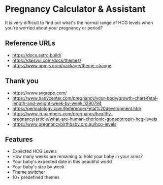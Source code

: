 # Pregnancy Calculator & Assistant
It is very difficult to find out what's the normal range of HCG levels when you're worried about your pregnancy or period?

## Reference URLs
- https://docs.astro.build/
- https://daisyui.com/docs/themes/
- https://www.npmjs.com/package/theme-change

## Thank you
- https://www.svgrepo.com/
- https://www.babycenter.com/pregnancy/your-body/growth-chart-fetal-length-and-weight-week-by-week_1290794
- https://perinatology.com/Reference/Fetal%20development.htm
- https://www.in.pampers.com/pregnancy/healthy-pregnancy/article/what-are-human-chorionic-gonadotropin-hcg-levels
- https://www.pregnancybirthbaby.org.au/hcg-levels

## Features
- Expected HCG Levels
- How many weeks are remaining to hold your baby in your arms?
- Your baby's expected date in this beautiful world
- Your baby's size by week
- Theme switcher
- 10+ predefined themes